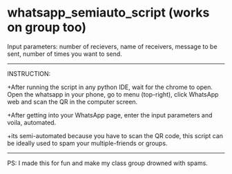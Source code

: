 # whatsapp_semiauto_script (works on group too)

Input parameters: number of recievers, name of receivers, message to be sent, number of times you want to send.

----------------------------------------------------------
INSTRUCTION:

+After running the script in any python IDE, wait for the chrome to open. Open the whatsapp in your phone, go to menu (top-right), click WhatsApp web and scan the QR in the computer screen.

+After getting into your WhatsApp page, enter the input parameters and voila, automated.

+its semi-automated because you have to scan the QR code, this script can be ideally used to spam your multiple-friends or groups.

-----------------------------------------------------------

PS: I made this for fun and make my class group drowned with spams.
